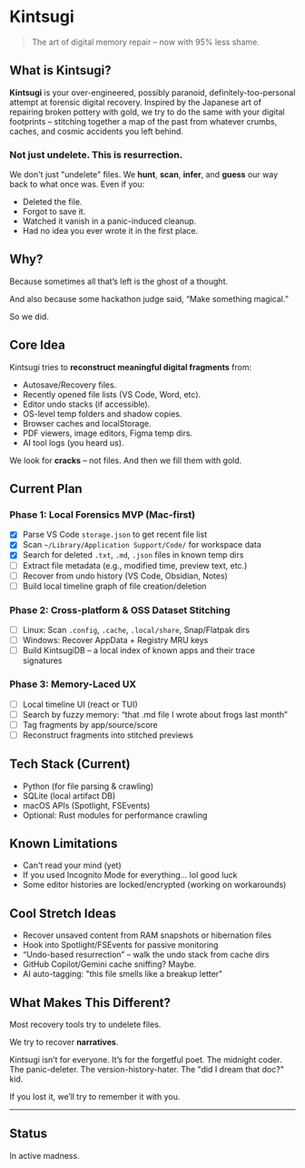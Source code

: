 
# Kintsugi

> The art of digital memory repair – now with 95% less shame.

## What is Kintsugi?

**Kintsugi** is your over-engineered, possibly paranoid, definitely-too-personal attempt at forensic digital recovery. Inspired by the Japanese art of repairing broken pottery with gold, we try to do the same with your digital footprints – stitching together a map of the past from whatever crumbs, caches, and cosmic accidents you left behind.

### Not just undelete. This is resurrection.

We don't just "undelete" files. We **hunt**, **scan**, **infer**, and **guess** our way back to what once was. Even if you:

- Deleted the file.
- Forgot to save it.
- Watched it vanish in a panic-induced cleanup.
- Had no idea you ever wrote it in the first place.

## Why?

Because sometimes all that’s left is the ghost of a thought.

And also because some hackathon judge said, “Make something magical.”

So we did.

## Core Idea

Kintsugi tries to **reconstruct meaningful digital fragments** from:

- Autosave/Recovery files.
- Recently opened file lists (VS Code, Word, etc).
- Editor undo stacks (if accessible).
- OS-level temp folders and shadow copies.
- Browser caches and localStorage.
- PDF viewers, image editors, Figma temp dirs.
- AI tool logs (you heard us).

We look for **cracks** – not files. And then we fill them with gold.

## Current Plan

### Phase 1: Local Forensics MVP (Mac-first)

- [x] Parse VS Code `storage.json` to get recent file list
- [x] Scan `~/Library/Application Support/Code/` for workspace data
- [x] Search for deleted `.txt`, `.md`, `.json` files in known temp dirs
- [ ] Extract file metadata (e.g., modified time, preview text, etc.)
- [ ] Recover from undo history (VS Code, Obsidian, Notes)
- [ ] Build local timeline graph of file creation/deletion

### Phase 2: Cross-platform & OSS Dataset Stitching

- [ ] Linux: Scan `.config`, `.cache`, `.local/share`, Snap/Flatpak dirs
- [ ] Windows: Recover AppData + Registry MRU keys
- [ ] Build KintsugiDB – a local index of known apps and their trace signatures

### Phase 3: Memory-Laced UX

- [ ] Local timeline UI (react or TUI)
- [ ] Search by fuzzy memory: “that .md file I wrote about frogs last month”
- [ ] Tag fragments by app/source/score
- [ ] Reconstruct fragments into stitched previews

## Tech Stack (Current)

- Python (for file parsing & crawling)
- SQLite (local artifact DB)
- macOS APIs (Spotlight, FSEvents)
- Optional: Rust modules for performance crawling

## Known Limitations

- Can't read your mind (yet)
- If you used Incognito Mode for everything… lol good luck
- Some editor histories are locked/encrypted (working on workarounds)

## Cool Stretch Ideas

- Recover unsaved content from RAM snapshots or hibernation files
- Hook into Spotlight/FSEvents for passive monitoring
- “Undo-based resurrection” – walk the undo stack from cache dirs
- GitHub Copilot/Gemini cache sniffing? Maybe.
- AI auto-tagging: "this file smells like a breakup letter"

## What Makes This Different?

Most recovery tools try to undelete files.

We try to recover **narratives**.

Kintsugi isn’t for everyone. It’s for the forgetful poet. The midnight coder. The panic-deleter. The version-history-hater. The "did I dream that doc?" kid.

If you lost it, we’ll try to remember it with you.

---

## Status

In active madness.
